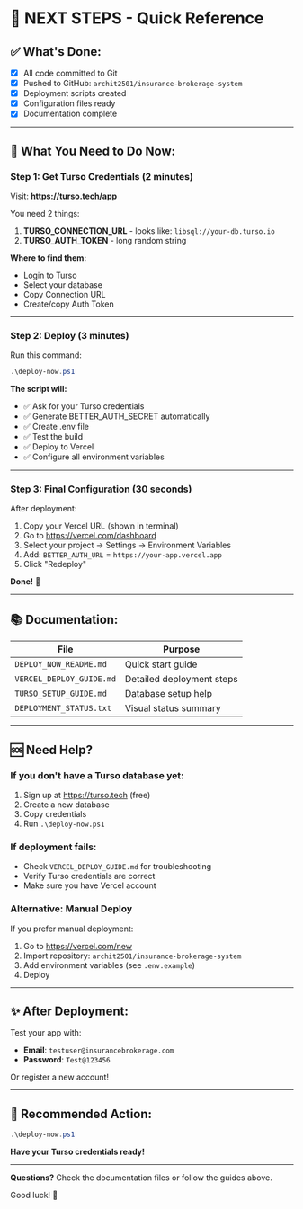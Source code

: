 # 🎯 NEXT STEPS - Quick Reference

## ✅ What's Done:
- [x] All code committed to Git
- [x] Pushed to GitHub: `archit2501/insurance-brokerage-system`
- [x] Deployment scripts created
- [x] Configuration files ready
- [x] Documentation complete

---

## 🚀 What You Need to Do Now:

### Step 1: Get Turso Credentials (2 minutes)

Visit: **https://turso.tech/app**

You need 2 things:
1. **TURSO_CONNECTION_URL** - looks like: `libsql://your-db.turso.io`
2. **TURSO_AUTH_TOKEN** - long random string

**Where to find them:**
- Login to Turso
- Select your database
- Copy Connection URL
- Create/copy Auth Token

---

### Step 2: Deploy (3 minutes)

Run this command:

```powershell
.\deploy-now.ps1
```

**The script will:**
- ✅ Ask for your Turso credentials
- ✅ Generate BETTER_AUTH_SECRET automatically
- ✅ Create .env file
- ✅ Test the build
- ✅ Deploy to Vercel
- ✅ Configure all environment variables

---

### Step 3: Final Configuration (30 seconds)

After deployment:
1. Copy your Vercel URL (shown in terminal)
2. Go to https://vercel.com/dashboard
3. Select your project → Settings → Environment Variables
4. Add: `BETTER_AUTH_URL` = `https://your-app.vercel.app`
5. Click "Redeploy"

**Done!** 🎉

---

## 📚 Documentation:

| File | Purpose |
|------|---------|
| `DEPLOY_NOW_README.md` | Quick start guide |
| `VERCEL_DEPLOY_GUIDE.md` | Detailed deployment steps |
| `TURSO_SETUP_GUIDE.md` | Database setup help |
| `DEPLOYMENT_STATUS.txt` | Visual status summary |

---

## 🆘 Need Help?

### If you don't have a Turso database yet:
1. Sign up at https://turso.tech (free)
2. Create a new database
3. Copy credentials
4. Run `.\deploy-now.ps1`

### If deployment fails:
- Check `VERCEL_DEPLOY_GUIDE.md` for troubleshooting
- Verify Turso credentials are correct
- Make sure you have Vercel account

### Alternative: Manual Deploy
If you prefer manual deployment:
1. Go to https://vercel.com/new
2. Import repository: `archit2501/insurance-brokerage-system`
3. Add environment variables (see `.env.example`)
4. Deploy

---

## ✨ After Deployment:

Test your app with:
- **Email**: `testuser@insurancebrokerage.com`
- **Password**: `Test@123456`

Or register a new account!

---

## 🎯 Recommended Action:

```powershell
.\deploy-now.ps1
```

**Have your Turso credentials ready!**

---

**Questions?** Check the documentation files or follow the guides above.

Good luck! 🚀
